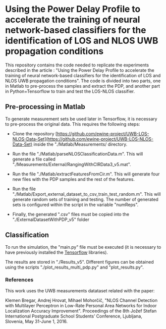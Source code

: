 # Using the Power Delay Profile to accelerate the training of neural network-based classifiers for the identification of LOS and NLOS UWB propagation conditions


This repository contains the code needed to replicate the experiments described in the article : "Using the Power Delay Profile to accelerate the training of neural network-based classifiers for the identification of LOS and NLOS UWB propagation conditions". The code is divided into two parts, one in Matlab to pre-process the samples and extract the PDP, and another part in Python+Tensorflow to train and test the LOS-NLOS classifier.

## Pre-processing in Matlab

To generate measurement sets be used later in Tensorflow, it is necessary to pre-process the original data. This requires the following steps:

- Clone the repository [https://github.com/ewine-project/UWB-LOS-NLOS-Data-Set](https://github.com/ewine-project/UWB-LOS-NLOS-Data-Set) inside the "./Matlab/Measurements/ directory.

- Run the file "./Matlab/parseNLOSClassificationData.m". This will generate a file called "./Measurements/External/RangingWithCIRData3_v5.mat".

- Run the file "./Matlab/extractFeaturesFromCir.m". This will generate four new files with the PDP samples and the rest of the features.

- Run the file "./Matlab/Export_external_dataset_to_csv_train_test_random.m". This will generate random sets of training and testing. The number of generated sets is configured within the script in the variable "numReps".

- Finally, the generated ".csv" files must be copied into the "./ExternalDatasetWithPDP_v5" folder

## Classification

To run the simulation, the "main.py" file must be executed (it is necessary to have previously installed the [Tensorflow](https://www.tensorflow.org/install) libraries).

The results are stored in "./Results_v5". Different figures can be obtained using the scripts "./plot_results_multi_pdp.py" and "plot_results.py". 

### References

This work uses the UWB measurements datataset related with the paper: 

Klemen Bregar, Andrej Hrovat, Mihael Mohorčič, "NLOS Channel Detection with Multilayer Perceptron in Low-Rate Personal Area Networks for Indoor Localization Accuracy Improvement". Proceedings of the 8th Jožef Stefan International Postgraduate School Students’ Conference, Ljubljana, Slovenia, May 31-June 1, 2016.

